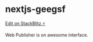 # nextjs-geegsf

[Edit on StackBlitz ⚡️](https://stackblitz.com/edit/nextjs-geegsf)

Web Publisher is on awesome interface.